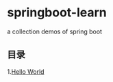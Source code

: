 # springboot-learn
a collection demos of spring boot  
## 目录  
1.[Hello World](https://github.com/fwk1010/springboot-learn/tree/master/springboot-gradle)
